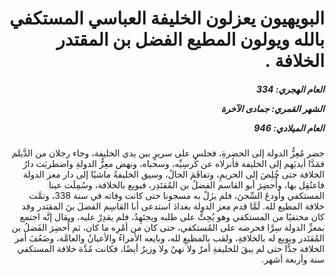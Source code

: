 <h1 dir="rtl">البويهيون يعزلون الخليفة العباسي المستكفي بالله ويولون المطيع الفضل بن المقتدر الخلافة .</h1>

<h5 dir="rtl">العام الهجري:  334

الشهر القمري: جمادى الآخرة

العام الميلادي: 946</h5>

<p dir="rtl">حضر مُعِزُّ الدولة إلى الحضرةِ، فجلس على سريرٍ بين يدي الخليفة، وجاء رجلان من الدَّيلم فمَدَّا أيديَهم إلى الخليفة فأنزلاه عن كُرسِيِّه، وسحباه، ونهض معِزُّ الدولةِ واضطربَت دارُ الخلافة حتى خُلِصَ إلى الحريمِ، وتفاقَمَ الحالُ، وسيق الخليفةُ ماشيًا إلى دار معز الدولة فاعتُقِل بها، وأُحضِرَ أبو القاسم الفضلُ بن المُقتَدِر، فبويع بالخلافة، وسُمِلَت عينا المستكفي وأودعَ السِّجنَ، فلم يزَلْ به مسجونا حتى كانت وفاته في سنة 338، وتمَّت خلافة المطيع لله. لَمَّا قدم معز الدولة بغدادَ استدعى أبا القاسِم الفضلَ بنَ المقتدر وقد كان مختفيًا من المستكفي وهو يُحِثُّ على طلبه ويجتَهِدُ، فلم يقدِرْ عليه، ويقال إنَّه اجتمع بمعزِّ الدولة سِرَّا فحرضه على المُستكفي، حتى كان من أمْرِه ما كان، ثم أُحضِرَ الفَضلُ بن المُقتَدر وبويع له بالخلافةِ، ولقب بالمطيعِ لله، وبايعه الأمراءُ والأعيانُ والعامَّة، وضَعُفَ أمر الخلافة جدًّا حتى لم يبقَ للخليفةِ أمرٌ ولا نهيٌ ولا وزيرٌ أيضًا، فكانت مُدَّة خلافة المستكفي سنة وأربعة أشهر.</p></br>
